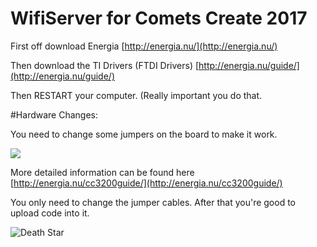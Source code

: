 # WifiServer for Comets Create 2017

First off download Energia
[http://energia.nu/](http://energia.nu/)

Then download the TI Drivers (FTDI Drivers)
[http://energia.nu/guide/](http://energia.nu/guide/)

Then RESTART your computer. (Really important you do that.

#Hardware Changes:

You need to change some jumpers on the board to make it work.


![](http://energia.nu/wordpress/wp-content/uploads/2014/09/jumper.png)

More detailed information can be found here [http://energia.nu/cc3200guide/](http://energia.nu/cc3200guide/)

You only need to change the jumper cables. After that you're good to upload code into it.

![Death Star](http://i.imgur.com/OWaMtjj.png)
